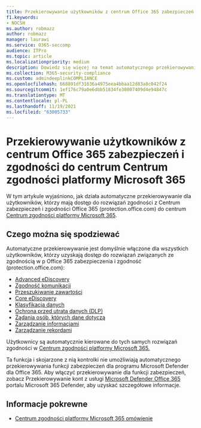 ```yaml
---
title: Przekierowywanie użytkowników z centrum Office 365 zabezpieczeń i zgodności do centrum Centrum zgodności platformy Microsoft 365
f1.keywords:
- NOCSH
ms.author: robmazz
author: robmazz
manager: laurawi
ms.service: O365-seccomp
audience: ITPro
ms.topic: article
ms.localizationpriority: medium
description: Dowiedz się więcej na temat automatycznego przekierowywania użytkowników z centrum Office 365 zabezpieczeń i zgodności do centrum Centrum zgodności platformy Microsoft 365.
ms.collection: M365-security-compliance
ms.custom: admindeeplinkCOMPLIANCE
ms.openlocfilehash: 668891df31636a4975eea4bbaa12d83a8c042f24
ms.sourcegitcommit: 1ef176c79a0e6dbb51834fe30807409d4e94847c
ms.translationtype: MT
ms.contentlocale: pl-PL
ms.lasthandoff: 11/19/2021
ms.locfileid: "63005733"
---
```

# <a name="redirection-of-users-from-the-office-365-security-and-compliance-center-to-the-microsoft-365-compliance-center"></a>Przekierowywanie użytkowników z centrum Office 365 zabezpieczeń i zgodności do centrum Centrum zgodności platformy Microsoft 365

W tym artykule wyjaśniono, jak działa automatyczne przekierowywanie dla użytkowników, którzy mają dostęp do rozwiązań zgodności z Centrum zabezpieczeń i zgodności Office 365 (protection.office.com) do centrum <a href="https://go.microsoft.com/fwlink/p/?linkid=2077149" target="_blank">Centrum zgodności platformy Microsoft 365</a>.

## <a name="what-to-expect"></a>Czego można się spodziewać

Automatyczne przekierowywanie jest domyślnie włączone dla wszystkich użytkowników, którzy uzyskają dostęp do rozwiązań związanych ze zgodnością w p Office 365 zabezpieczenia i zgodność (protection.office.com):

- [Advanced eDiscovery](overview-ediscovery-20.md)
- [Zgodność komunikacji](communication-compliance.md)
- [Przeszukiwanie zawartości](search-for-content.md)
- [Core eDiscovery](get-started-core-ediscovery.md)
- [Klasyfikacja danych](data-classification-overview.md)
- [Ochrona przed utratą danych (DLP)](dlp-learn-about-dlp.md)
- [Żądania osób, których dane dotyczą](/compliance/regulatory/gdpr-manage-gdpr-data-subject-requests-with-the-dsr-case-tool)
- [Zarządzanie informacjami](manage-information-governance.md)
- [Zarządzanie rekordami](records-management.md)

Użytkownicy są automatycznie kierowane do tych samych rozwiązań zgodności w <a href="https://go.microsoft.com/fwlink/p/?linkid=2077149" target="_blank">Centrum zgodności platformy Microsoft 365.</a>

Ta funkcja i skojarzone z nią kontrolki nie umożliwiają automatycznego przekierowywania funkcji zabezpieczeń dla programu Microsoft Defender dla Office 365. Aby włączyć przekierowywanie dla funkcji zabezpieczeń, zobacz Przekierowywanie kont z usługi [Microsoft Defender Office 365](/microsoft-365/security/defender/microsoft-365-security-mdo-redirection) portalu Microsoft 365 Defender, aby uzyskać szczegółowe informacje.

## <a name="related-information"></a>Informacje pokrewne

- [Centrum zgodności platformy Microsoft 365 omówienie](/microsoft-365/compliance/microsoft-365-compliance-center)
